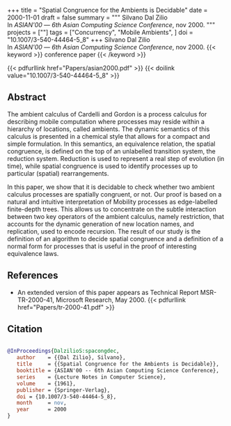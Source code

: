 +++
title = "Spatial Congruence for the Ambients is Decidable"
date = 2000-11-01
draft = false
summary = """
Silvano Dal Zilio <br />
In _ASIAN'00_ — _6th Asian Computing Science Conference_, nov 2000.
"""
projects = [""]
tags = ["Concurrency", "Mobile Ambients", ]
doi = "10.1007/3-540-44464-5_8"
+++
Silvano Dal Zilio <br />
In _ASIAN'00_ — _6th Asian Computing Science Conference_, nov 2000.
{{< keyword >}} conference paper {{< /keyword >}}


{{< pdfurllink href="Papers/asian2000.pdf" >}}
{{< doilink value="10.1007/3-540-44464-5_8" >}}

## Abstract
The ambient calculus of Cardelli and Gordon is a process calculus for describing mobile
        computation where processes may reside within a hierarchy of locations, called ambients. The
        dynamic semantics of this calculus is presented in a chemical style that allows for a
        compact and simple formulation. In this semantics, an equivalence relation, the spatial
        congruence, is defined on the top of an unlabelled transition system, the reduction system.
        Reduction is used to represent a real step of evolution (in time), while spatial congruence
        is used to identify processes up to particular (spatial) rearrangements.

In this paper, we show that it is decidable to check whether two ambient calculus processes
        are spatially congruent, or not. Our proof is based on a natural and intuitive
        interpretation of Mobility processes as edge-labelled finite-depth trees. This allows us to
        concentrate on the subtle interaction between two key operators of the ambient calculus,
        namely restriction, that accounts for the dynamic generation of new location names, and
        replication, used to encode recursion. The result of our study is the definition of an
        algorithm to decide spatial congruence and a definition of a normal form for processes that
        is useful in the proof of interesting equivalence laws.


## References
 * An extended version of this paper appears as
      Technical Report MSR-TR-2000-41, Microsoft Research, May 2000.
{{< pdfurllink href="Papers/tr-2000-41.pdf" >}}




## Citation

```bibtex

@InProceedings{DalzilioS:spacongdec,
   author    = {{Dal Zilio}, Silvano},
   title     = {{Spatial Congruence for the Ambients is Decidable}},
   booktitle = {ASIAN'00 -- 6th Asian Computing Science Conference},
   series    = {Lecture Notes in Computer Science},
   volume    = {1961},
   publisher = {Springer-Verlag},
   doi = {10.1007/3-540-44464-5_8},
   month     = nov, 
   year      = 2000
}

````
